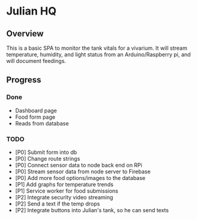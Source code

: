 # Julian HQ

## Overview
This is a basic SPA to monitor the tank vitals for a vivarium. It will stream temperature, humidity, and light status from an Arduino/Raspberry pi, and will document feedings. 

## Progress
### Done
* Dashboard page
* Food form page
* Reads from database

### TODO
* [P0] Submit form into db
* [P0] Change route strings
* [P0] Connect sensor data to node back end on RPi
* [P0] Stream sensor data from node server to Firebase
* [P0] Add more food options/images to the database
* [P1] Add graphs for temperature trends
* [P1] Service worker for food submissions
* [P2] Integrate security video streaming
* [P2] Send a text if the temp drops
* [P2] Integrate buttons into Julian's tank, so he can send texts